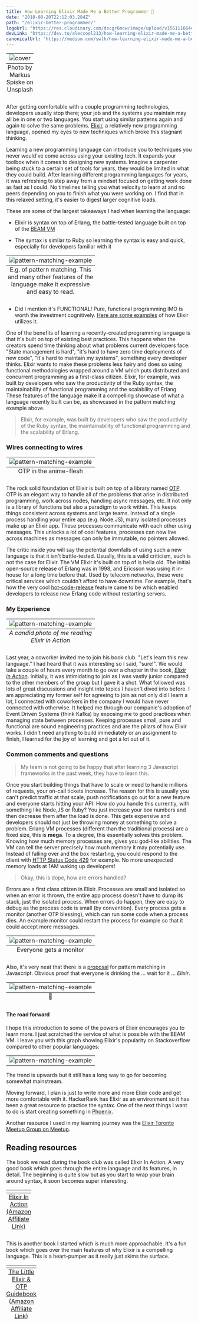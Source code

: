 ```yaml
---
title: How Learning Elixir Made Me a Better Programmer 🥃
date: "2018-08-20T22:12:03.284Z"
path: "/elixir-better-programmer/"
logoUrl: "https://res.cloudinary.com/dscgr6mcw/image/upload/v1561116644/elixir-post/markus-spiske-763806-unsplash.jpg"
devLink: "https://dev.to/aleccool213/how-learning-elixir-made-me-a-better-programmer--57jg"
canonicalUrl: "https://medium.com/swlh/how-learning-elixir-made-me-a-better-programmer-4e2a73639aec"
---
```


<table class="image">
   <caption align="bottom">Photo by Markus Spiske on Unsplash</caption>
   <tr><td><img src="https://res.cloudinary.com/dscgr6mcw/image/upload/v1561116644/elixir-post/markus-spiske-763806-unsplash.jpg" alt="cover"/></td></tr>
</table>

After getting comfortable with a couple programming technologies, developers usually stop there; your job and the systems you maintain may all be in one or two languages. You start using similar patterns again and again to solve the same problems. [Elixir](https://elixir-lang.org/), a relatively new programming language, opened my eyes to new techniques which broke this stagnant thinking.

Learning a new programming language can introduce you to techniques you never would've come across using your existing tech. It expands your toolbox when it comes to designing new systems. Imagine a carpenter being stuck to a certain set of tools for years, they would be limited in what they could build. After learning different programming languages for years, it was refreshing to step away from a mindset focused on getting work done as fast as I could. No timelines telling you what velocity to learn at and no peers depending on you to finish what you were working on. I find that in this relaxed setting, it's easier to digest larger cognitive loads.

These are some of the largest takeaways I had when learning the language:

- Elixir is syntax on top of Erlang, the battle-tested language built on top of the [BEAM VM](<https://en.wikipedia.org/wiki/BEAM_(Erlang_virtual_machine)>)

- The syntax is similar to Ruby so learning the syntax is easy and quick, especially for developers familiar with it

<table class="image">
   <caption align="bottom">E.g. of pattern matching. This and many other features of the language make it expressive and easy to read.</caption>
   <tr><td><img src="./pattern.png" alt="pattern-matching-example"/></td></tr>
</table>

- Did I mention it's FUNCTIONAL! Pure, functional programming IMO is worth the investment cognitively. <a href="https://medium.com/making-internets/functional-programming-elixir-pt-1-the-basics-bd3ce8d68f1b" target="_blank" >Here are some examples</a> of how Elixir utilizes it.

One of the benefits of learning a recently-created programming language is that it's built on top of existing best practices. This happens when the creators spend time thinking about what problems current developers face. "State management is hard", "it's hard to have zero time deployments of new code", "it's hard to maintain my systems", something every developer thinks. Elixir wants to make these problems less hairy and does so using functional methodologies wrapped around a VM which puts distributed and concurrent programming as a first-class citizen.
Elixir, for example, was built by developers who saw the productivity of the Ruby syntax, the maintainability of functional programming and the scalability of Erlang. These features of the language make it a compelling showcase of what a language recently built can be, as showcased in the pattern matching example above.

> Elixir, for example, was built by developers who saw the productivity of the Ruby syntax, the maintainability of functional programming and the scalability of Erlang.

### Wires connecting to wires

<table class="image">
   <caption align="bottom">OTP in the anime-flesh</caption>
   <tr><td><img src="./telephone_pole.jpg" alt="pattern-matching-example"/></td></tr>
</table>

The rock solid foundation of Elixir is built on top of a library named <a href="https://en.wikipedia.org/wiki/Open_Telecom_Platform" target="_blank" >OTP</a>. OTP is an elegant way to handle all of the problems that arise in distributed programming, work across nodes, handling async messages, etc. It not only is a library of functions but also a paradigm to work within. This keeps things consistent across systems and large teams. Instead of a single process handling your entire app (e.g. Node.JS), many isolated processes make up an Elixir app. These processes communicate with each other using messages. This unlocks a lot of cool features, processes can now live across machines as messages can only be immutable, no pointers allowed.

The critic inside you will say the potential downfalls of using such a new language is that it isn't battle-tested. Usually, this is a valid criticism, such is not the case for Elixir. The VM Elixir it's built on top of is hella old. The initial open-source release of Erlang was in 1998, and Ericsson was using it in-house for a long time before that. Used by telecom networks, these were critical services which couldn't afford to have downtime. For example, that's how the very cool <a href="https://github.com/edeliver/edeliver" target="_blank" >hot-code-release</a> feature came to be which enabled developers to release new Erlang code without restarting servers.

### My Experience

<table class="image">
   <caption align="bottom" style="font-style:italic;">A candid photo of me reading Elixir in Action</caption>
   <tr><td><img src="./bill_reading.jpg" alt="pattern-matching-example"/></td></tr>
</table>

Last year, a coworker invited me to join his book club. "Let's learn this new language." I had heard that it was interesting so I said, "sure!". We would take a couple of hours every month to go over a chapter in the book, <a href="https://www.amazon.ca/gp/product/161729201X/ref=as_li_tl?ie=UTF8&camp=15121&creative=330641&creativeASIN=161729201X&linkCode=as2&tag=coffeedrive09-20&linkId=97d40dff77b7869475d6ee283c6501d2" target="_blank" style="font-style:italic;">Elixir in Action</a>. Initially, it was intimidating to join as I was vastly junior compared to the other members of the group but I gave it a shot. What followed was lots of great discussions and insight into topics I haven't dived into before. I am appreciating my former self for agreeing to join as not only did I learn a lot, I connected with coworkers in the company I would have never connected with otherwise. It helped me through our companie's adoption of Event Driven Systems (think Kafka) by exposing me to good practices when managing state between processes. Keeping processes small, pure and functional are sound engineering practices and are the pillars of how Elixir works. I didn't need anything to build immediately or an assignment to finish, I learned for the joy of learning and got a lot out of it.

### Common comments and questions

> My team is not going to be happy that after learning 3 Javascript frameworks in the past week, they have to learn this.

Once you start building things that have to scale or need to handle millions of requests, your on-call tickets increase. The reason for this is usually you can't predict traffic at that scale, push notifications go out for a new feature and everyone starts hitting your API. How do you handle this currently, with something like Node,JS or Ruby? You just increase your box numbers and then decrease them after the load is done. This gets expensive and developers should not just be throwing money at something to solve a problem. Erlang VM processes (different than the traditional process) are a fixed size, this is **mega**. To a degree, this essentially solves this problem. Knowing how much memory processes are, gives you god-like abilities. The VM can tell the server precisely how much memory it may potentially use. Instead of falling over and the box restarting, you could respond to the client with [HTTP Status Code 429](https://developer.mozilla.org/en-US/docs/Web/HTTP/Status/429) for example. No more unexpected memory loads at 1AM waking up developers!

> Okay, this is dope, how are errors handled?

Errors are a first class citizen in Elixir. Processes are small and isolated so when an error is thrown, the entire app process doesn't have to dump its stack, just the isolated process. When errors do happen, they are easy to debug as the process code is small (by convention). Every process gets a monitor (another OTP blessing), which can run some code when a process dies. An example monitor could restart the process for example so that it could accept more messages.

<table class="image" >
   <caption align="bottom">Everyone gets a monitor</caption>
   <tr><td style="text-align:center;"><img style="margin-bottom:0px;" src="./everyone_gets.gif" alt="pattern-matching-example"/></td></tr>
</table>

Also, it's very neat that there is a [proposal](https://github.com/tc39/proposal-pattern-matching) for pattern matching in Javascript. Obvious proof that everyone is drinking the ... wait for it ... _Elixir_.

<table class="image">
   <caption align="bottom">🚒</caption>
   <tr><td><img src="./javascript_pattern_matching.png" alt="pattern-matching-example"/></td></tr>
</table>

#### The road forward

I hope this introduction to some of the powers of Elixir encourages you to learn more. I just scratched the service of what is possible with the BEAM VM. I leave you with this graph showing Elixir's popularity on Stackoverflow compared to other popular languages:

<table class="image">
   <tr><td><img src="./trends.png" alt="pattern-matching-example"/></td></tr>
</table>

The trend is upwards but it still has a long way to go for becoming somewhat mainstream.

Moving forward, I plan is just to write more and more Elixir code and get more comfortable with it. HackerRank has Elixir as an environment so it has been a great resource to practice the syntax. One of the next things I want to do is start creating something in [Phoenix](https://github.com/phoenixframework/phoenix).

Another resource I used in my learning journey was the <a href="https://www.meetup.com/TorontoElixir/" target="_blank">Elixir Toronto Meetup Group on Meetup</a>.

## Reading resources

The book we read during the book club was called Elixir In Action. A very good book which goes through the entire language and its features, in detail. The beginning is quite slow but as you start to wrap your brain around syntax, it soon becomes super interesting.

<a target="_blank" href="https://amzn.to/2Lt7BCP">
 <table class="image">
     <caption align="bottom" style="text-decoration:underline;">Elixir In Action (Amazon Affiliate Link)</caption>
     <tr><td><img src="./elixir_in_action.jpg" width="1" height="1" border="0" alt="" style="border:none !important; margin:0px !important;" /></td></tr>
 </table>
</a>

This is another book I started which is much more approachable. It's a fun book which goes over the main features of why Elixir is a compelling language. This is a heart-pumper as it really just skims the surface.

<a target="_blank" href="https://amzn.to/2BWNsWC">
 <table class="image">
     <caption align="bottom" style="text-decoration:underline;">The Little Elixir & OTP Guidebook (Amazon Affiliate Link)</caption>
     <tr><td><img src="./opt_guidebook.jpg" border="0" alt="" style="border:none !important; margin:0px !important;" /></td></tr>
 </table>
</a>
